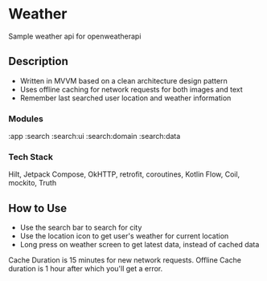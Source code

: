 # Weather
Sample weather api for openweatherapi

## Description
- Written in MVVM based on a clean architecture design pattern
- Uses offline caching for network requests for both images and text
- Remember last searched user location and weather information

### Modules
:app
:search
:search:ui
:search:domain
:search:data

### Tech Stack
Hilt, Jetpack Compose, OkHTTP, retrofit, coroutines, Kotlin Flow, Coil, mockito, Truth

## How to Use
- Use the search bar to search for city
- Use the location icon to get user's weather for current location
- Long press on weather screen to get latest data, instead of cached data

Cache Duration is 15 minutes for new network requests. Offline Cache duration
is 1 hour after which you'll get a error.


